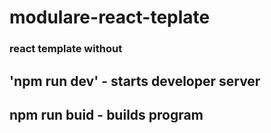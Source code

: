 # modulare-react-teplate
### react template without 


## 'npm run dev' - starts developer server

## npm run buid - builds program
